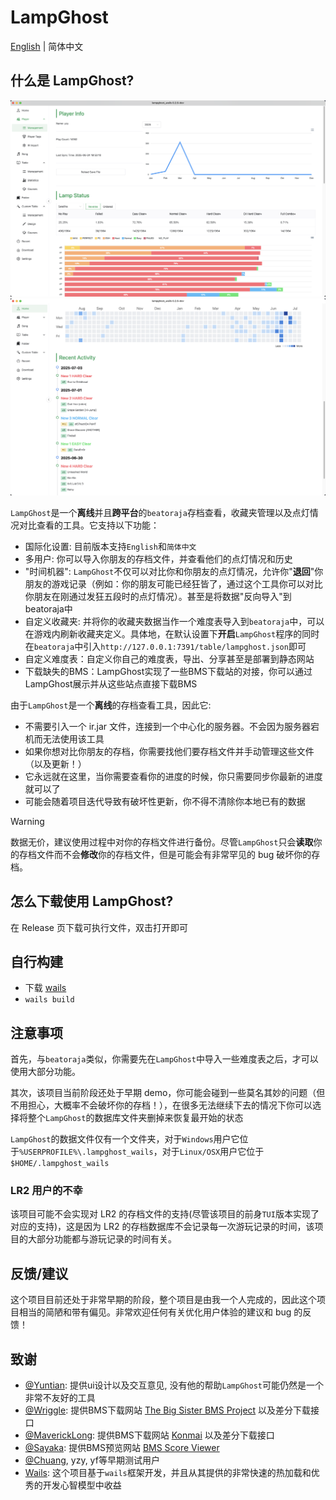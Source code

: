 # LampGhost

[English](./README.md) | 简体中文

## 什么是 LampGhost?

![showcase1](./doc/showcase1.png)
![showcase2](./doc/showcase2.png)

`LampGhost`是一个**离线**并且**跨平台**的`beatoraja`存档查看，收藏夹管理以及点灯情况对比查看的工具。它支持以下功能：

- 国际化设置: 目前版本支持`English`和`简体中文`
- 多用户: 你可以导入你朋友的存档文件，并查看他们的点灯情况和历史
- "时间机器": `LampGhost`不仅可以对比你和你朋友的点灯情况，允许你"**退回**"你朋友的游戏记录（例如：你的朋友可能已经狂皆了，通过这个工具你可以对比你朋友在刚通过发狂五段时的点灯情况）。甚至是将数据"反向导入"到beatoraja中
- 自定义收藏夹: 并将你的收藏夹数据当作一个难度表导入到`beatoraja`中，可以在游戏内刷新收藏夹定义。具体地，在默认设置下**开启**`LampGhost`程序的同时在`beatoraja`中引入`http://127.0.0.1:7391/table/lampghost.json`即可
- 自定义难度表：自定义你自己的难度表，导出、分享甚至是部署到静态网站
- 下载缺失的BMS：LampGhost实现了一些BMS下载站的对接，你可以通过LampGhost展示并从这些站点直接下载BMS

由于`LampGhost`是一个**离线**的存档查看工具，因此它:

- 不需要引入一个 ir.jar 文件，连接到一个中心化的服务器。不会因为服务器宕机而无法使用该工具
- 如果你想对比你朋友的存档，你需要找他们要存档文件并手动管理这些文件（以及更新！）
- 它永远就在这里，当你需要查看你的进度的时候，你只需要同步你最新的进度就可以了
- 可能会随着项目迭代导致有破坏性更新，你不得不清除你本地已有的数据

> [!warning]
>
> 数据无价，建议使用过程中对你的存档文件进行备份。尽管`LampGhost`只会**读取**你的存档文件而不会**修改**你的存档文件，但是可能会有非常罕见的 bug 破坏你的存档。

## 怎么下载使用 LampGhost?

在 Release 页下载可执行文件，双击打开即可

## 自行构建

- 下载 [wails](https://github.com/wailsapp/wails)
- `wails build`

## 注意事项

首先，与`beatoraja`类似，你需要先在`LampGhost`中导入一些难度表之后，才可以使用大部分功能。

其次，该项目当前阶段还处于早期 demo，你可能会碰到一些莫名其妙的问题（但不用担心，大概率不会破坏你的存档！），在很多无法继续下去的情况下你可以选择将整个`LampGhost`的数据库文件夹删掉来恢复最开始的状态

`LampGhost`的数据文件仅有一个文件夹，对于`Windows`用户它位于`%USERPROFILE%\.lampghost_wails`，对于`Linux/OSX`用户它位于`$HOME/.lampghost_wails`

### LR2 用户的不幸

该项目可能不会实现对 LR2 的存档文件的支持(尽管该项目的前身`TUI`版本实现了对应的支持)，这是因为 LR2 的存档数据库不会记录每一次游玩记录的时间，该项目的大部分功能都与游玩记录的时间有关。

## 反馈/建议

这个项目目前还处于非常早期的阶段，整个项目是由我一个人完成的，因此这个项目相当的简陋和带有偏见。非常欢迎任何有关优化用户体验的建议和 bug 的反馈！

## 致谢

- [@Yuntian](https://www.github.com/Yuntian52s): 提供ui设计以及交互意见, 没有他的帮助`LampGhost`可能仍然是一个非常不友好的工具
- [@Wriggle](https://www.github.com/wrigglebug): 提供BMS下载网站 [The Big Sister BMS Project](https://bms.wrigglebug.xyz/) 以及差分下载接口
- [@MaverickLong](https://www.github.com/MaverickLong): 提供BMS下载网站 [Konmai](https://616.sb/bms/download) 以及差分下载接口
- [@Sayaka](https://github.com/SayakaIsBaka): 提供BMS预览网站 [BMS Score Viewer](https://github.com/SayakaIsBaka/bms-score-viewer)
- [@Chuang](https://github.com/chuang1213), yzy, yf等早期测试用户
- [Wails](https://github.com/wailsapp/wails): 这个项目基于`wails`框架开发，并且从其提供的非常快速的热加载和优秀的开发心智模型中收益
